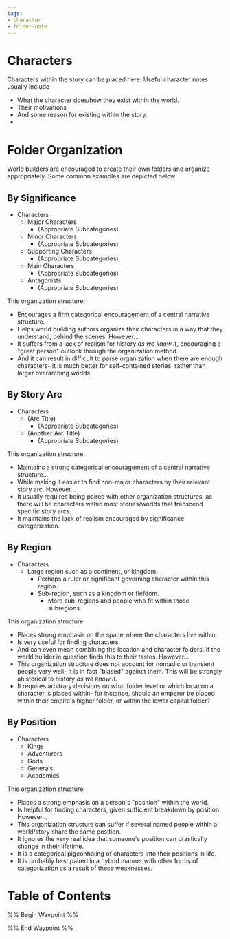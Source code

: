 ```yaml
---
tags:
- character
- folder-note
---
```

# Characters

Characters within the story can be placed here. Useful character notes usually include
- What the character does/how they exist within the world.
- Their motivations
- And some reason for existing within the story.
- 
# Folder Organization
World builders are encouraged to create their own folders and organize appropriately. Some common examples are depicted below:
## By Significance
- Characters
	- Major Characters
		- (Appropriate Subcategories)
	- Minor Characters
		- (Appropriate Subcategories)
	- Supporting Characters
		- (Appropriate Subcategories)
	- Main Characters
		- (Appropriate Subcategories)
	- Antagonists
		- (Appropriate Subcategories)

This organization structure:
- Encourages a firm categorical encouragement of a central narrative structure.
- Helps world building authors organize their characters in a way that they understand, behind the scenes.
However...
- It suffers from a lack of realism for history *as we know it*, encouraging a "great person" outlook through the organization method.
- And it can result in difficult to parse organization when there are enough characters- it is much better for self-contained stories, rather than larger overarching worlds.
## By Story Arc
- Characters
	- (Arc Title)
		- (Appropriate Subcategories)
	- (Another Arc Title)
		- (Appropriate Subcategories)

This organization structure:
- Maintains a strong categorical encouragement of a central narrative structure...
- While making it easier to find non-major characters by their relevant story arc.
However...
- It usually requires being paired with other organization structures, as there will be characters within most stories/worlds that transcend specific story arcs.
- It maintains the lack of realism encouraged by significance categorization.
## By Region
- Characters
	- Large region such as a continent, or kingdom.
		- Perhaps a ruler or significant governing character within this region.
		- Sub-region, such as a kingdom or fiefdom.
			- More sub-regions and people who fit within those subregions.

This organization structure:
- Places strong emphasis on the space where the characters live within.
- Is very useful for finding characters.
- And can even mean combining the location and character folders, if the world builder in question finds this to their tastes.
However...
- This organization structure does not account for nomadic or transient people very well- it is in fact "biased" against them. This will be strongly ahistorical to history *as we know it*.
- It requires arbitrary decisions on what folder level or which location a character is placed within- for instance, should an emperor be placed within their empire's higher folder, or within the lower capital folder?
## By Position
- Characters
	- Kings
	- Adventurers
	- Gods
	- Generals
	- Academics

This organization structure:
- Places a strong emphasis on a person's "position" within the world.
- Is helpful for finding characters, given sufficient breakdown by position.
However...
- This organization structure can suffer if several named people within a world/story share the same position.
- It ignores the very real idea that someone's position can drastically change in their lifetime.
- It is a categorical pigeonholing of characters into their positions in life.
- It is probably best paired in a hybrid manner with other forms of categorization as a result of these weaknesses.
# Table of Contents
%% Begin Waypoint %%


%% End Waypoint %%
